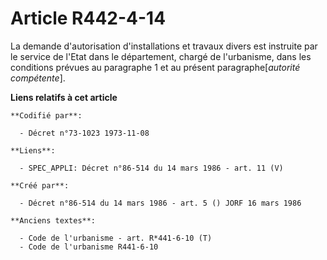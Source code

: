 # Article R442-4-14

La demande d'autorisation d'installations et travaux divers est instruite par le service de l'Etat dans le département,
chargé de l'urbanisme, dans les conditions prévues au paragraphe 1 et au présent paragraphe[*autorité compétente*].

**Liens relatifs à cet article**

	**Codifié par**:

	  - Décret n°73-1023 1973-11-08

	**Liens**:

	  - SPEC_APPLI: Décret n°86-514 du 14 mars 1986 - art. 11 (V)

	**Créé par**:

	  - Décret n°86-514 du 14 mars 1986 - art. 5 () JORF 16 mars 1986

	**Anciens textes**:

	  - Code de l'urbanisme - art. R*441-6-10 (T)
	  - Code de l'urbanisme R441-6-10
